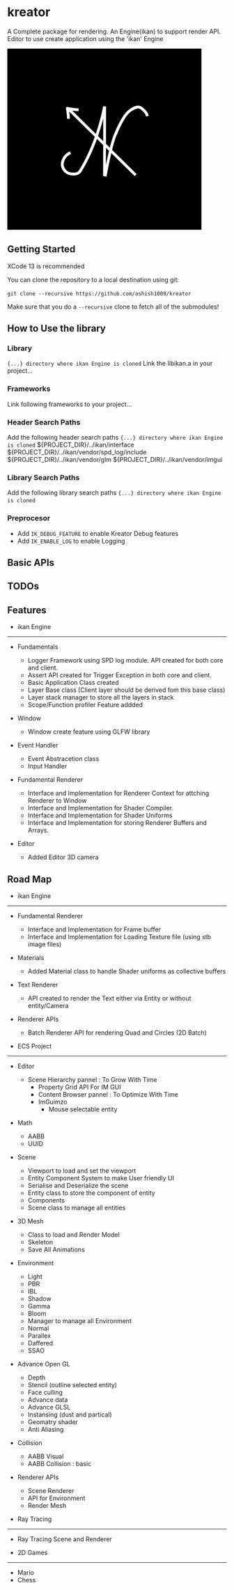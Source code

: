 # kreator
A Complete package for rendering. An Engine(ikan) to support render API. Editor to use create application using the 'ikan' Engine

![](/resources/branding/i_kan.png)

## Getting Started
XCode 13 is recommended

You can clone the repository to a local destination using git:

`git clone --recursive https://github.com/ashish1009/kreator`

Make sure that you do a `--recursive` clone to fetch all of the submodules!

## How to Use the library

### Library
`{...} directory where ikan Engine is cloned`
Link the libikan.a in your project... 

### Frameworks
Link following frameworks to your project...

### Header Search Paths
Add the following header search paths 
`{...} directory where ikan Engine is cloned`
${PROJECT_DIR}/../ikan/interface
${PROJECT_DIR}/../ikan/vendor/spd_log/include
${PROJECT_DIR}/../ikan/vendor/glm
${PROJECT_DIR}/../ikan/vendor/imgui

### Library Search Paths
Add the following library search paths 
`{...} directory where ikan Engine is cloned`

### Preprocesor
- Add `IK_DEBUG_FEATURE` to enable Kreator Debug features
- Add `IK_ENABLE_LOG` to enable Logging

## Basic APIs

## TODOs

## Features
- ikan Engine
----------------
  - Fundamentals
    - Logger Framework using SPD log module. API created for both core and client.
    - Assert API created for Trigger Exception in both core and client.
    - Basic Application Class created
    - Layer Base class (Client layer should be derived fom this base class)
    - Layer stack manager to store all the layers in stack
    - Scope/Function profiler Feature addded
  
  - Window
    - Window create feature using GLFW library
  
  - Event Handler
    - Event Abstracetion class
    - Input Handler

  - Fundamental Renderer
    - Interface and Implementation for Renderer Context for attching Renderer to Window
    - Interface and Implementation for Shader Compiler.
    - Interface and Implementation for Shader Uniforms
    - Interface and Implementation for storing Renderer Buffers and Arrays.

  - Editor
    - Added Editor 3D camera

## Road Map  
- ikan Engine
----------------
  - Fundamental Renderer
    - Interface and Implementation for Frame buffer
    - Interface and Implementation for Loading Texture file (using stb image files)
  
  - Materials
    - Added Material class to handle Shader uniforms as collective buffers
    
  - Text Renderer
    - API created to render the Text either via Entity or without entity/Camera 

  - Renderer APIs
    - Batch Renderer API for rendering Quad and Circles (2D Batch)

- ECS Project
----------------
  - Editor
    - Scene Hierarchy pannel : To Grow With Time
      - Property Grid API For IM GUI
      - Content Browser pannel : To Optimize With Time
      - ImGuimzo
        - Mouse selectable entity

  - Math
    - AABB
    - UUID

  - Scene
    - Viewport to load and set the viewport
    - Entity Component System to make User friendly UI
    - Serialise and Deserialize the scene
    - Entity class to store the component of entity
    - Components
    - Scene class to manage all entities

  - 3D Mesh
    - Class to load and Render Model
    - Skeleton
    - Save All Animations
    
  - Environment
    - Light
    - PBR
    - IBL
    - Shadow
    - Gamma
    - Bloom
    - Manager to manage all Environment
    - Normal
    - Parallex
    - Daffered 
    - SSAO

  - Advance Open GL
    - Depth
    - Stencil (outline selected entity)
    - Face culling
    - Advance data
    - Advance GLSL 
    - Instansing (dust and partical)
    - Geomatry shader
    - Anti Aliasing

  - Collision
    - AABB Visual
    - AABB Collision : basic

  - Renderer APIs
    - Scene Renderer
    - API for Environment
    - Render Mesh

- Ray Tracing
----------------
  - Ray Tracing Scene and Renderer
  
- 2D Games
----------------
  - Mario
  - Chess
